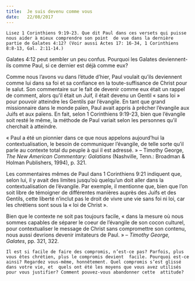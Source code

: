 ```yaml
---
title:  Je suis devenu comme vous
date:   22/08/2017
---
```


`Lisez 1 Corinthiens 9:19-23. Que dit Paul dans ces versets qui puisse nous aider à mieux comprendre son point  de vue dans la dernière partie de Galates 4:12? (Voir aussi Actes 17: 16-34, 1 Corinthiens 8:8-13, Gal. 2:11-14.)`
 
Galates 4:12 peut sembler un peu confus. Pourquoi les Galates deviennent-ils comme Paul, si ce dernier est  déjà comme eux? 

Comme nous l’avons vu dans l’étude d’hier, Paul voulait qu’ils deviennent comme lui dans sa foi et sa confiance  en la toute-suffisance de Christ pour le salut. Son commentaire sur le fait de devenir comme eux était un  rappel de comment, alors qu’il était un Juif, il était devenu un Gentil « sans loi » pour pouvoir atteindre les  Gentils par l’évangile. En tant que grand missionnaire dans le monde païen, Paul avait appris à prêcher  l’évangile aux Juifs et aux païens. En fait, selon 1 Corinthiens 9:19-23, bien que l’évangile soit resté le même, la  méthode de Paul variait selon les personnes qu’il cherchait à atteindre. 

« Paul a été un pionnier dans ce que nous appelons aujourd’hui la contextualisation, le besoin de communiquer  l’évangile, de telle sorte qu’il parle au contexte total du peuple à qui il est adressé. » – Timothy George, *The  New American Commentary: Galatians* (Nashville, Tenn.: Broadman & Holman Publishers, 1994), p. 321. 

Les commentaires mêmes de Paul dans 1 Corinthiens 9:21 indiquent que, selon lui, il y avait des limites  jusqu’où quelqu’un doit aller dans la contextualisation de l’évangile. Par exemple, il mentionne que, bien que l’on soit libre de témoigner de différentes manières auprès des Juifs et des Gentils, cette liberté n’inclut pas le  droit de vivre une vie sans foi ni loi, car les chrétiens sont sous la « loi de Christ ». 

Bien que le contexte ne soit pas toujours facile, « dans la mesure où nous sommes capables de séparer le coeur  de l’évangile de son cocon culturel, pour contextualiser le message de Christ sans compromettre son contenu, nous aussi devrions devenir imitateurs de Paul. » – *Timothy George, Galates*, pp. 321, 322. 

`Il est si facile de faire des compromis, n’est-ce pas? Parfois, plus vous êtes chrétien, plus le compromis devient  facile. Pourquoi est-ce ainsi? Regardez vous-même, honnêtement. Quel compromis s’est glissé dans votre vie, et  quels ont été les moyens que vous avez utilisés pour vous justifier? Comment pouvez-vous abandonner cette  attitude?`